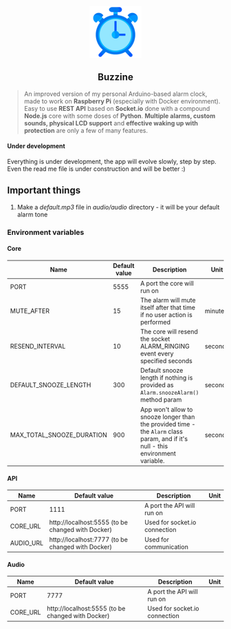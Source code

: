 <p align="center">
    <img src="https://github.com/Arciiix/Buzzine/blob/main/icon/icon-1024-regular.png?raw=true" width="120px" height="120px" alt="Buzzine icon">
    <h2 align="center">Buzzine</h2>
</p>

> An improved version of my personal Arduino-based alarm clock, made to work on **Raspberry Pi** (especially with Docker environment). Easy to use **REST API** based on **Socket.io** done with a compound **Node.js** core with some doses of **Python**.
> **Multiple alarms, custom sounds, physical LCD support** and **effective waking up with protection** are only a few of many features.

#### Under development

Everything is under development, the app will evolve slowly, step by step. Even the read me file is under construction and will be better :)

## Important things

1. Make a _default.mp3_ file in _audio/audio_ directory - it will be your default alarm tone

### Environment variables

#### Core

| Name                      | Default value | Description                                                                                                                      | Unit    |
| ------------------------- | ------------- | -------------------------------------------------------------------------------------------------------------------------------- | ------- |
| PORT                      | 5555          | A port the core will run on                                                                                                      |         |
| MUTE_AFTER                | 15            | The alarm will mute itself after that time if no user action is performed                                                        | minutes |
| RESEND_INTERVAL           | 10            | The core will resend the socket ALARM_RINGING event every specified seconds                                                      | seconds |
| DEFAULT_SNOOZE_LENGTH     | 300           | Default snooze length if nothing is provided as `Alarm.snoozeAlarm()` method param                                               | seconds |
| MAX_TOTAL_SNOOZE_DURATION | 900           | App won't allow to snooze longer than the provided time - the `Alarm` class param, and if it's null - this environment variable. | seconds |

#### API

| Name      | Default value                                     | Description                   | Unit |
| --------- | ------------------------------------------------- | ----------------------------- | ---- |
| PORT      | 1111                                              | A port the API will run on    |      |
| CORE_URL  | http://localhost:5555 (to be changed with Docker) | Used for socket.io connection |      |
| AUDIO_URL | http://localhost:7777 (to be changed with Docker) | Used for communication        |      |

#### Audio

| Name     | Default value                                     | Description                   | Unit |
| -------- | ------------------------------------------------- | ----------------------------- | ---- |
| PORT     | 7777                                              | A port the API will run on    |      |
| CORE_URL | http://localhost:5555 (to be changed with Docker) | Used for socket.io connection |      |
